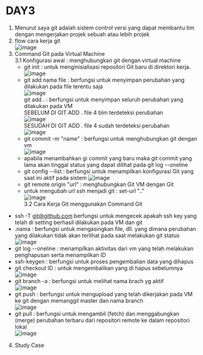 # DAY3

1. Menurut saya git adalah sistem control versi yang dapat membantu tim dengan mengerjakan projek sebuah atau lebih projek
2. flow cara kerja git <br>
![image](https://github.com/user-attachments/assets/145e593d-9baf-4136-97a5-4e9e9214e039) <br>
3. Command Git pada Virtual Machine <br>
3.1 Konfigurasi awal : menghubungkan git dengan virtual machine <br>
   - git init : untuk menginisialisasi repositori Git baru di direktori kerja. <br>
   ![image](https://github.com/user-attachments/assets/770b9701-7193-477b-a416-236bfff00d71) <br>
   - git add nama file : berfungsi untuk menyimpan perubahan yang dilakukan pada file terentu saja <br>
     ![image](https://github.com/user-attachments/assets/35ee9100-2736-4bf1-9382-0010e47d71b5) <br>
     git add . : berfungsi untuk menyimpan seluruh perubahan yang dilakukan pada VM <br>
   SEBELUM DI GIT ADD . file 4 blm terdeteksi perubahan <br>
![image](https://github.com/user-attachments/assets/96cb8583-bf1b-4309-a025-b4b4256cf748) <br>
SESUDAH DI GIT ADD . file 4 sudah terdeteksi perubahan <br>
![image](https://github.com/user-attachments/assets/108c621a-1412-4b57-9431-89a5c0bfbe9d) <br>
   - git commit -m "name" : berfungsi untuk menghubungkan git dengan vm <br>
   ![image](https://github.com/user-attachments/assets/112b31d6-70ff-4532-a72e-0fb17bd96e67) <br>
   - apabila menambahkan gi commit yang baru maka git commit yang lama akan tinggal status yang dapat dilihat pada git log --oneline <br>
   - git config --list : berfungsi untuk menampilkan konfigurasi Git yang saat ini aktif pada sistem
![image](https://github.com/user-attachments/assets/a4d4e107-fa7b-4318-b8b0-1b4ce8237b9d) <br>
   - git remote origin "url" : menghubungkan Git VM dengan Git <br>
   - untuk mengubah url ssh menjadi git : set-url ".." <br>
   ![image](https://github.com/user-attachments/assets/f07daf64-31cc-4b2f-88dd-305683f3df5e) <br>
3.2 Cara Kerja Git menggunakan Command Git
- ssh -T git@github.com berfungsi untuk mengecek apakah ssh key yang telah di setting berhasil dilakukan pada VM dan git <br>
- .nama : berfungsi untuk mengasingkan file, dll. yang dimana perubahan yang dilakukan tidak akan terlihat pada saat melakukan git status
  ![image](https://github.com/user-attachments/assets/fa858274-74e6-4a47-acd2-a512046a4de9) <br>
- git log --oneline : menampilkan aktivitas dari vm yang telah melakukan penghapusan serta menampilkan ID <br>
- ssh-keygen : berfungsi untuk proses pengembalian data yang dihapus  <br>
- git checkout ID : untuk mengembalikan yang di hapus sebelumnya <br>
 ![image](https://github.com/user-attachments/assets/5444d5ed-6252-4f89-86c0-1423271ed0da) <br>
- git branch -a : berfungsi untuk melihat nama brach yg aktif <br>
![image](https://github.com/user-attachments/assets/066aed7e-39da-4aac-b013-0ba41122ca25) <br>
- git push : berfungsi untuk mengupload yang telah dikerjakan pada VM ke git dengan memanggil master dan nama branch <br>
  ![image](https://github.com/user-attachments/assets/b25ea2a3-4d64-47ab-8fec-0a5558ca84fe) <br>
- git pull : berfungsi untuk mengambil (fetch) dan menggabungkan (merge) perubahan terbaru dari repositori remote ke dalam repositori lokal <br>
![image](https://github.com/user-attachments/assets/ffb082c7-6b58-4b2b-b110-8121f6a66006) <br>

4. Study Case <br>



  



